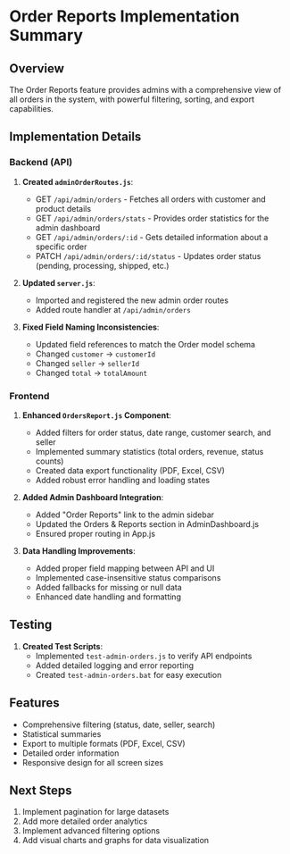 # Order Reports Implementation Summary

## Overview
The Order Reports feature provides admins with a comprehensive view of all orders in the system, with powerful filtering, sorting, and export capabilities.

## Implementation Details

### Backend (API)
1. **Created `adminOrderRoutes.js`**:
   - GET `/api/admin/orders` - Fetches all orders with customer and product details
   - GET `/api/admin/orders/stats` - Provides order statistics for the admin dashboard
   - GET `/api/admin/orders/:id` - Gets detailed information about a specific order
   - PATCH `/api/admin/orders/:id/status` - Updates order status (pending, processing, shipped, etc.)

2. **Updated `server.js`**:
   - Imported and registered the new admin order routes
   - Added route handler at `/api/admin/orders`

3. **Fixed Field Naming Inconsistencies**:
   - Updated field references to match the Order model schema
   - Changed `customer` → `customerId`
   - Changed `seller` → `sellerId`
   - Changed `total` → `totalAmount`

### Frontend
1. **Enhanced `OrdersReport.js` Component**:
   - Added filters for order status, date range, customer search, and seller
   - Implemented summary statistics (total orders, revenue, status counts)
   - Created data export functionality (PDF, Excel, CSV)
   - Added robust error handling and loading states

2. **Added Admin Dashboard Integration**:
   - Added "Order Reports" link to the admin sidebar
   - Updated the Orders & Reports section in AdminDashboard.js
   - Ensured proper routing in App.js

3. **Data Handling Improvements**:
   - Added proper field mapping between API and UI
   - Implemented case-insensitive status comparisons
   - Added fallbacks for missing or null data
   - Enhanced date handling and formatting

## Testing
1. **Created Test Scripts**:
   - Implemented `test-admin-orders.js` to verify API endpoints
   - Added detailed logging and error reporting
   - Created `test-admin-orders.bat` for easy execution

## Features
- Comprehensive filtering (status, date, seller, search)
- Statistical summaries
- Export to multiple formats (PDF, Excel, CSV)
- Detailed order information
- Responsive design for all screen sizes

## Next Steps
1. Implement pagination for large datasets
2. Add more detailed order analytics
3. Implement advanced filtering options
4. Add visual charts and graphs for data visualization
